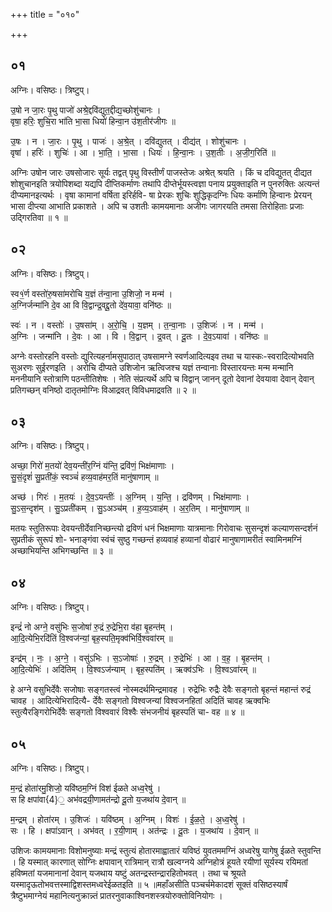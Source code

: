 +++
title = "०१०"

+++


## ०१
अग्निः। वसिष्ठः। त्रिष्टुप्।

उ॒षो न जा॒रः पृ॒थु पाजो॑ अश्रे॒द्दवि॑द्युत॒द्दीद्य॒च्छोशु॑चानः ।  
वृषा॒ हरिः॒ शुचि॒रा भा॑ति भा॒सा धियो॑ हिन्वा॒न उ॑श॒तीर॑जीगः ॥

उ॒षः । न । जा॒रः । पृ॒थु । पाजः॑ । अ॒श्रे॒त् । दवि॑द्युतत् । दीद्य॑त् । शोशु॑चानः ।  
वृषा॑ । हरिः॑ । शुचिः॑ । आ । भा॒ति॒ । भा॒सा । धियः॑ । हि॒न्वा॒नः । उ॒श॒तीः । अ॒जी॒ग॒रिति॑ ॥

अग्निः उषोन जारः उषसोजारः सूर्यः तद्वत् पृथु विस्तीर्णं पाजस्तेजः अश्रेत् श्रयति । किं च दविद्युतत् दीद्यत शोशुचानइति त्रयोपिशब्दा यद्यपि दीप्तिकर्माणः तथापि दीप्तेर्भूयस्त्वज्ञा पनाय प्रयुक्ताइति न पुनरुक्तिः अत्यन्तं दीप्यमानइत्यर्थः । वृषा कामानां वर्षिता इरिर्हवि- षा प्रेरकः शुचिः शुद्धिकृदग्निः धियः कर्माणि हिन्वानः प्रेरयन् भासा दीप्त्या आभाति प्रकाशते । अपि च उशतीः कामयमानाः अजीगः जागरयति तमसा तिरोहिताः प्रजाः उद्गिरतिवा ॥ १ ॥

## ०२
अग्निः। वसिष्ठः। त्रिष्टुप्।

स्व१॒॑र्ण वस्तो॑रु॒षसा॑मरोचि य॒ज्ञं त॑न्वा॒ना उ॒शिजो॒ न मन्म॑ ।  
अ॒ग्निर्जन्मा॑नि दे॒व आ वि वि॒द्वान्द्र॒वद्दू॒तो दे॑व॒यावा॒ वनि॑ष्ठः ॥

स्वः॑ । न । वस्तोः॑ । उ॒षसा॑म् । अ॒रो॒चि॒ । य॒ज्ञम् । त॒न्वा॒नाः । उ॒शिजः॑ । न । मन्म॑ ।  
अ॒ग्निः । जन्मा॑नि । दे॒वः । आ । वि । वि॒द्वान् । द्र॒वत् । दू॒तः । दे॒व॒ऽयावा॑ । वनि॑ष्ठः ॥

अग्नेः वस्तोरहनि वस्तोः द्युरित्यहर्नामसुपाठात् उषसामग्ने स्वर्णआदित्यइव तथा च यास्कः-स्वरादित्योभवति सुअरणः सुईरणइति । अरोचि दीप्यते उशिजोन ऋत्विजश्च यज्ञं तन्वानाः विस्तारयन्तः मन्म मन्मानि मननीयानि स्तोत्राणि पठन्तीतिशेषः । नेति संप्रत्यर्थे अपि च विद्वान् जानन् दूतो देवानां देवयावा देवान् देवान् प्रतिगच्छन् वनिष्ठो दातृतमोग्निः विआद्रवत् विविधमाद्रवति ॥ २ ॥

## ०३
अग्निः। वसिष्ठः। त्रिष्टुप्।

अच्छा॒ गिरो॑ म॒तयो॑ देव॒यन्ती॑र॒ग्निं य॑न्ति॒ द्रवि॑णं॒ भिक्ष॑माणाः ।  
सु॒सं॒दृशं॑ सु॒प्रती॑कं॒ स्वञ्चं॑ हव्य॒वाह॑मर॒तिं मानु॑षाणाम् ॥

अच्छ॑ । गिरः॑ । म॒तयः॑ । दे॒व॒ऽयन्तीः॑ । अ॒ग्निम् । य॒न्ति॒ । द्रवि॑णम् । भिक्ष॑माणाः ।  
सु॒ऽस॒न्दृश॑म् । सु॒ऽप्रती॑कम् । सु॒ऽअञ्च॑म् । ह॒व्य॒ऽवाह॑म् । अ॒र॒तिम् । मानु॑षाणाम् ॥

मतयः स्तुतिरूपाः देवयन्तीर्देवानिच्छन्त्यो द्रविणं धनं भिक्षमाणाः यात्रमानाः गिरोवाचः सुसन्दृशं कल्याणसन्दर्शनं सुप्रतीकं सुरूपं शो- भनाङ्गंवा स्वंचं सुष्ठु गच्छन्तं हव्यवाहं हव्यानां वोढारं मानुषाणामरीतं स्वामिनमग्निं अच्छाभियन्ति अभिगच्छन्ति ॥ ३ ॥

## ०४
अग्निः। वसिष्ठः। त्रिष्टुप्।

इन्द्रं॑ नो अग्ने॒ वसु॑भिः स॒जोषा॑ रु॒द्रं रु॒द्रेभि॒रा व॑हा बृ॒हन्त॑म् ।  
आ॒दि॒त्येभि॒रदि॑तिं वि॒श्वज॑न्यां॒ बृह॒स्पति॒मृक्व॑भिर्वि॒श्ववा॑रम् ॥

इन्द्र॑म् । नः॒ । अ॒ग्ने॒ । वसु॑ऽभिः । स॒ऽजोषाः॑ । रु॒द्रम् । रु॒द्रेभिः॑ । आ । व॒ह॒ । बृ॒हन्त॑म् ।  
आ॒दि॒त्येभिः॑ । अदि॑तिम् । वि॒श्वऽज॑न्याम् । बृह॒स्पति॑म् । ऋक्व॑ऽभिः । वि॒श्वऽवा॑रम् ॥

हे अग्ने वसुभिर्देवैः सजोषाः सङ्गतस्त्वं नोस्मदर्थमिन्द्रमावह । रुद्रेभिः रुद्रैः देवैः सङ्गतो बृहन्तं महान्तं रुद्रं चावह । आदित्येभिरादित्यै- र्देवैः सङ्गतो विश्वजन्यां विश्वजनहितां अदितिं चावह ऋक्वभिः स्तुत्यैरङ्गिरोभिर्देवैः सङ्गतो विश्ववारं विश्वैः संभजनीयं बृहस्पतिं चा- वह ॥ ४ ॥

## ०५
अग्निः। वसिष्ठः। त्रिष्टुप्।

म॒न्द्रं होता॑रमु॒शिजो॒ यवि॑ष्ठम॒ग्निं विश॑ ईळते अध्व॒रेषु॑ ।  
स हि क्षपा॑वा{4}॒ अभ॑वद्रयी॒णामत॑न्द्रो दू॒तो य॒जथा॑य दे॒वान् ॥

म॒न्द्रम् । होता॑रम् । उ॒शिजः॑ । यवि॑ष्ठम् । अ॒ग्निम् । विशः॑ । ई॒ळ॒ते॒ । अ॒ध्व॒रेषु॑ ।  
सः । हि । क्षपा॑ऽवान् । अभ॑वत् । र॒यी॒णाम् । अत॑न्द्रः । दू॒तः । य॒जथा॑य । दे॒वान् ॥

उशिजः कामयमानाः विशोमनुष्याः मन्द्रं स्तुत्यं होतारमाह्वातारं यविष्ठं युवतममग्निं अध्वरेषु यागेषु ईळते स्तुवन्ति । हि यस्मात् कारणात् सोग्निः क्षपावान् रात्रिमान् रात्रौ खल्वग्नये अग्निहोत्रं हूयते रयीणां सूर्यस्य रयिमतां हविष्मतां यजमानानां देवान् यजथाय यष्टुं अतन्द्रस्तन्द्रारहितोभवत् । तथा च श्रूयते यस्मादृऊतोभवत्तस्माद्विशस्तमध्वरेईळतइति ॥ ५ ॥महाँअसीति पञ्चर्चमेकादशं सूक्तं वसिष्ठस्यार्षं त्रैष्टुभमाग्नेयं महानित्यनुक्रान्न्तं प्रातरनुवाकाश्विनशस्त्रयोरुक्तोविनियोगः ।